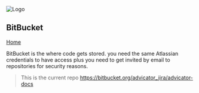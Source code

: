 ![Logo](../media/png/greybeard_header.png)  
## BitBucket
[Home](../../README.md) 

BitBucket is the where code gets stored. you need the same Atlassian credentials to have access plus you need to get invited by email to repositories for security reasons.


> This is the current repo https://bitbucket.org/advicator_jira/advicator-docs